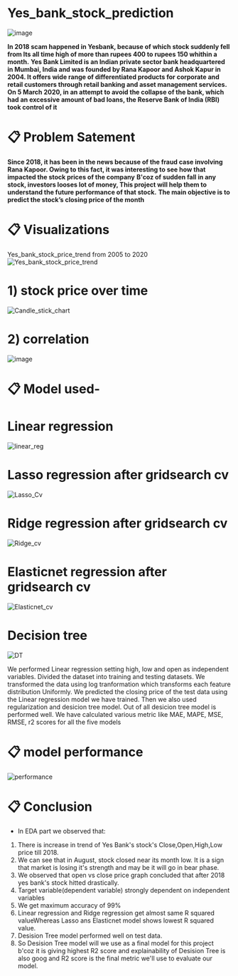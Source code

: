 # Yes_bank_stock_prediction

![image](https://user-images.githubusercontent.com/95841292/202706607-372b1391-c041-40a0-8528-c51be84f60c9.png)

**In 2018 scam happened in Yesbank, because of which stock suddenly fell from Its all time high of more than  rupees 400 to rupees 150 whithin a month.**
**Yes Bank Limited is an Indian private sector bank headquartered in Mumbai, India and was founded by Rana Kapoor and Ashok Kapur in 2004. It offers wide range of differentiated products for corporate and retail customers through retail banking and asset management services. On 5 March 2020, in an attempt to avoid the collapse of the bank, which had an excessive amount of bad loans, the Reserve Bank of India (RBI) took control of it**

# 📋 Problem Satement

**Since 2018, it has been in the news because of the fraud case involving Rana Kapoor. Owing to this fact, it was interesting to see how that impacted the stock prices of the company**
**B'coz of sudden fall in any stock, investors looses lot of money, This project will help them to understand the future performance of that stock.**
**The main objective is to predict the stock’s closing price of the month**

# 📋 Visualizations
 
Yes_bank_stock_price_trend from 2005 to 2020
![Yes_bank_stock_price_trend](https://user-images.githubusercontent.com/116551866/216925761-e2a33d14-45fe-4dbc-97c9-ca16e3d90a09.PNG)

# 1) stock price over time 
![Candle_stick_chart](https://user-images.githubusercontent.com/116551866/216926863-a369501b-3717-4e11-bb87-a5134a4a1cc4.PNG)

# 2) correlation 

![image](https://user-images.githubusercontent.com/95841292/202969499-52f1114e-00b6-4478-a459-651dbb0aa5fa.png)

# 📋 Model used-

# Linear regression
![linear_reg](https://user-images.githubusercontent.com/116551866/216928265-e650b62c-19f9-4e84-8069-ac099ca802b6.PNG)

# Lasso regression after gridsearch cv
![Lasso_Cv](https://user-images.githubusercontent.com/116551866/216928531-8bca39f8-d280-4e9a-a29c-afd9325526f3.PNG)

# Ridge regression after gridsearch cv
![Ridge_cv](https://user-images.githubusercontent.com/116551866/216928711-209435c6-c50f-46f3-8a57-cf58d7987243.PNG)

# Elasticnet regression after gridsearch cv
![Elasticnet_cv](https://user-images.githubusercontent.com/116551866/216928900-b2d2e83a-801a-473e-9bb0-7e5cd0f98b62.PNG)

# Decision tree
![DT](https://user-images.githubusercontent.com/116551866/216929098-a83abb15-02e7-476f-8c8b-3852da2212b9.PNG)

We performed Linear regression setting high, low and open as independent variables. Divided the dataset into training and testing datasets. We transformed the data using log tranformation which transforms each feature distribution Uniformly. We predicted the closing price of the test data using the Linear regression model we have trained.
Then we also used regularization and desicion tree model. Out of all desicion tree model is performed well.
We have calculated various metric like MAE, MAPE, MSE, RMSE, r2 scores for all the five models

# 📋 model performance

![performance](https://user-images.githubusercontent.com/116551866/216933679-138c987a-f6a5-4294-a5bd-9d8fb5e242d5.PNG)

# 📋 Conclusion
-  In EDA part we observed that:
1.  There is increase in trend of Yes Bank's stock's Close,Open,High,Low price till 2018.
2.  We can see that in August, stock closed near its month low. It is a sign that market is losing it's strength and may be it will go in bear phase.
3.  We observed that open vs close price graph concluded that after 2018 yes bank's stock hitted drastically.
4.  Target variable(dependent variable) strongly dependent on independent variables
5.  We get maximum accuracy of 99%
6.  Linear regression and Ridge regression get almost same R squared valueWhereas Lasso ans Elasticnet model shows lowest R squared value.
7.  Desision Tree model performed well on test data.
8.  So  Desision Tree model will we use as a final model for this project b'coz it is giving highest R2 score and explainability of Desision Tree is also goog and R2 score is the final metric we'll use to evaluate our model.

